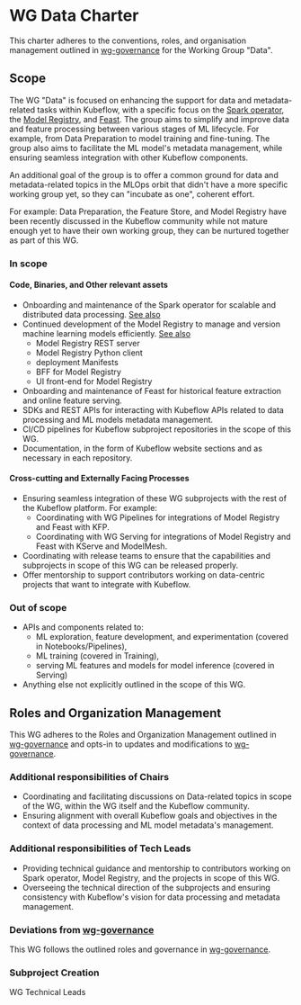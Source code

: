 # WG Data Charter

This charter adheres to the conventions, roles, and organisation management outlined in [wg-governance] for the Working Group "Data".

## Scope

The WG "Data" is focused on enhancing the support for data and metadata-related tasks within Kubeflow, with a specific focus on the [Spark operator](https://github.com/kubeflow/community/pull/672), the [Model Registry](https://github.com/kubeflow/kubeflow/issues/7396), and [Feast](https://github.com/feast-dev/feast).
The group aims to simplify and improve data and feature processing between various stages of ML lifecycle. For example, from Data Preparation to model training and fine-tuning.
The group also aims to facilitate the ML model's metadata management, while ensuring seamless integration with other Kubeflow components.

An additional goal of the group is to offer a common ground for data and metadata-related topics in the MLOps orbit that didn't have a more specific working group yet, so they can "incubate as one", coherent effort.

For example: Data Preparation, the Feature Store, and Model Registry have been recently discussed in the Kubeflow community while not mature enough yet to have their own working group, they can be nurtured together as part of this WG.

### In scope

#### Code, Binaries, and Other relevant assets

- Onboarding and maintenance of the Spark operator for scalable and distributed data processing.
[See also](https://github.com/kubeflow/spark-operator)
- Continued development of the Model Registry to manage and version machine learning models efficiently.
[See also](https://github.com/kubeflow/model-registry)
  - Model Registry REST server
  - Model Registry Python client
  - deployment Manifests
  - BFF for Model Registry
  - UI front-end for Model Registry
- Onboarding and maintenance of Feast for historical feature extraction and online feature serving.
- SDKs and REST APIs for interacting with Kubeflow APIs related to data processing and ML models metadata management.
- CI/CD pipelines for Kubeflow subproject repositories in the scope of this WG.
- Documentation, in the form of Kubeflow website sections and as necessary in each repository.

#### Cross-cutting and Externally Facing Processes

- Ensuring seamless integration of these WG subprojects with the rest of the Kubeflow platform. For example:
  - Coordinating with WG Pipelines for integrations of Model Registry and Feast with KFP.
  - Coordinating with WG Serving for integrations of Model Registry and Feast with KServe and ModelMesh.
- Coordinating with release teams to ensure that the capabilities and subprojects in scope of this WG can be released properly.
- Offer mentorship to support contributors working on data-centric projects that want to integrate with Kubeflow.

### Out of scope

- APIs and components related to:
  - ML exploration, feature development, and experimentation (covered in Notebooks/Pipelines),
  - ML training (covered in Training),
  - serving ML features and models for model inference (covered in Serving)
- Anything else not explicitly outlined in the scope of this WG.

## Roles and Organization Management

This WG adheres to the Roles and Organization Management outlined in [wg-governance] and opts-in to updates and modifications to [wg-governance].

### Additional responsibilities of Chairs

- Coordinating and facilitating discussions on Data-related topics in scope of the WG, within the WG itself and the Kubeflow community.
- Ensuring alignment with overall Kubeflow goals and objectives in the context of data processing and ML model metadata's management.

### Additional responsibilities of Tech Leads

- Providing technical guidance and mentorship to contributors working on Spark operator, Model Registry, and the projects in scope of this WG.
- Overseeing the technical direction of the subprojects and ensuring consistency with Kubeflow's vision for data processing and metadata management.

### Deviations from [wg-governance]

This WG follows the outlined roles and governance in [wg-governance].

### Subproject Creation

WG Technical Leads

[wg-governance]: ../wgs/wg-governance.md
